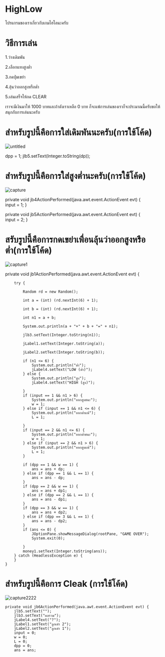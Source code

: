 # HighLow
โปรแกรมของเราเกี่ยวกับเกมไฮโลนะครับ

# วิธีการเล่น

1.ว่างเดิมพัน

2.เลือกแทงสูงต่ำ

3.กดปุ่มเขย่า

4.ลุ้นว่าออกสูงหรือต่ำ

5.เล่นเสร็จให้กด CLEAR

เราจะมีเงินมาให้ 1000 บาทและถ้าตังเราเหลือ 0 บาท ก็จะแพ้การเล่นของเราก็จะประมาณนี้ครับขอให้สนุกกับการเล่นนะครับ

# สำหรับรูปนี้คือการใส่เดิมพันนะครับ(การใช้โค้ด)

![untitled](https://user-images.githubusercontent.com/45460095/49273012-21959600-f4a6-11e8-8fea-3584021540be.png)

 dpp = 1;
        jlb5.setText(Integer.toString(dp));

# สำหรับรูปนี้คือการใส่สูงต่ำนะครับ(การใช้โค้ด)

![capture](https://user-images.githubusercontent.com/45460095/49273325-2c9cf600-f4a7-11e8-8a08-15402193b1e4.PNG)

 private void jb4ActionPerformed(java.awt.event.ActionEvent evt) {                                    
        input = 1;
}

 private void jb5ActionPerformed(java.awt.event.ActionEvent evt) {                                    
        input = 2;
}

# สรับรูปนี้คือการกดเขย่าเพื่อนลุ้นว่าออกสูงหรือต่ำ(การใช้โค้ด)

![capture1](https://user-images.githubusercontent.com/45460095/49273538-e1cfae00-f4a7-11e8-9a2e-d311eace142c.PNG)

private void jb1ActionPerformed(java.awt.event.ActionEvent evt) {                                    
        
        try {
            
            Random rd = new Random();
            
            int a = (int) (rd.nextInt(6) + 1);
            
            int b = (int) (rd.nextInt(6) + 1);
            
            int n1 = a + b;
            
            System.out.println(a + "+" + b + "=" + n1);
            
            jlb3.setText(Integer.toString(n1));
            
            jLabel1.setText(Integer.toString(a));
            
            jLabel2.setText(Integer.toString(b));
            
            if (n1 <= 6) {
                System.out.println("ต่ำ");
                jLabel4.setText("LOW (ต่ำ)");
            } else {
                System.out.println("สูง");
                jLabel4.setText("HIGH (สูง)");

            }
            if (input == 1 && n1 > 6) {
                System.out.println("ออกสูงชนะ");
                w = 1;
            } else if (input == 1 && n1 <= 6) {
                System.out.println("ออกต่ำแพ้");
                L = 1;

            }
            if (input == 2 && n1 <= 6) {
                System.out.println("ออกต่ำชนะ");
                w = 1;
            } else if (input == 2 && n1 > 6) {
                System.out.println("ออกสูงแพ้");
                L = 1;
            }

            if (dpp == 1 && w == 1) {
                ans = ans + dp;
            } else if (dpp == 1 && L == 1) {
                ans = ans - dp;
            }
            if (dpp == 2 && w == 1) {
                ans = ans + dp1;
            } else if (dpp == 2 && L == 1) {
                ans = ans - dp1;
            }
            if (dpp == 3 && w == 1) {
                ans = ans + dp2;
            } else if (dpp == 3 && L == 1) {
                ans = ans - dp2;
            }
            if (ans <= 0) {
                JOptionPane.showMessageDialog(rootPane, "GAME OVER");
                System.exit(0);

            }
            money1.setText(Integer.toString(ans));
        } catch (HeadlessException e) {
        }
    }


    
# สำหรับรูปนี้คือการ Cleak (การใช้โค้ด)

![capture2222](https://user-images.githubusercontent.com/45460095/49273751-99fd5680-f4a8-11e8-9a2a-d5c4715e8741.PNG)

    private void jb6ActionPerformed(java.awt.event.ActionEvent evt) {                                    
        jlb5.setText("");
        jlb3.setText("ผลรวม");
        jLabel4.setText("?");
        jLabel1.setText("ลูกเต๋า 2");
        jLabel2.setText("ลูกเต๋า 1");
        input = 0;
        w = 0;
        L = 0;
        dpp = 0;
        ans = ans;

